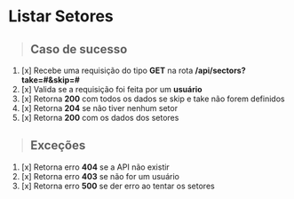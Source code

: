 # Listar Setores

> ## Caso de sucesso

1. [x] Recebe uma requisição do tipo **GET** na rota **/api/sectors?take=#&skip=#**
2. [x] Valida se a requisição foi feita por um **usuário**
3. [x] Retorna **200** com todos os dados se skip e take não forem definidos
4. [x] Retorna **204** se não tiver nenhum setor
5. [x] Retorna **200** com os dados dos setores

> ## Exceções

1. [x] Retorna erro **404** se a API não existir
2. [x] Retorna erro **403** se não for um usuário
3. [x] Retorna erro **500** se der erro ao tentar os setores